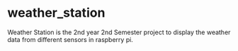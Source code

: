# weather_station

Weather Station is the 2nd year 2nd Semester project to display the weather data from different sensors in raspberry pi.
